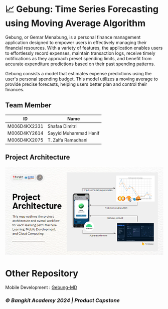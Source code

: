 # 📈 Gebung: Time Series Forecasting using Moving Average Algorithm
Gebung, or Gemar Menabung, is a personal finance management application designed to empower users in effectively managing their financial resources. With a variety of features, the application enables users to effortlessly record expenses, maintain transaction logs, receive timely notifications as they approach preset spending limits, and benefit from accurate expenditure predictions based on their past spending patterns.

Gebung consists a model that estimates expense predictions using the user's personal spending budget. This model utilizes a moving average to provide precise forecasts, helping users better plan and control their finances.

## Team Member
| ID  | Name |
| ------------- | ------------- |
| M006D4KX2331  | Shafaa Dimitri  |
| M006D4KY2614  | Sayyid Muhammad Hanif   |
| M006D4KX2075  | T. Zalfa Ramadhani  |


## Project Architecture
<img src="https://github.com/xryar/Gebung-Doc/blob/main/ProjectArchitect.png">

# Other Repository
Mobile Development : [Gebung-MD](https://github.com/xryar/Gebung)


### *© Bangkit Academy 2024 | Product Capstone*
